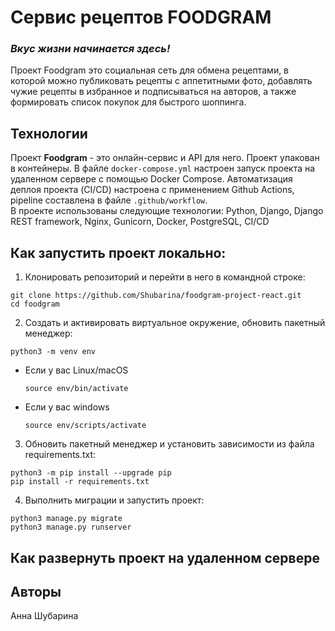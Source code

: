 # Сервис рецептов FOODGRAM 
### *Вкус жизни начинается здесь!*
Проект Foodgram это социальная сеть для обмена рецептами, в которой можно публиковать рецепты с аппетитными фото, добавлять чужие рецепты в избранное и подписываться на авторов, а также формировать список покупок для быстрого шоппинга. 

## Технологии
Проект **Foodgram** - это онлайн-сервис и API для него. 
Проект упакован в контейнеры. В файле `docker-compose.yml` настроен запуск проекта на удаленном сервере с помощью Docker Compose. 
Автоматизация деплоя проекта (CI/CD) настроена с применением Github Actions, pipeline составлена в файле `.github/workflow`.  
В проекте использованы следующие технологии: Python, Django, Django REST framework, Nginx, Gunicorn, Docker, PostgreSQL, CI/CD  

## Как запустить проект локально:
1. Клонировать репозиторий и перейти в него в командной строке:
```
git clone https://github.com/Shubarina/foodgram-project-react.git
cd foodgram
```
2. Cоздать и активировать виртуальное окружение, обновить пакетный менеджер:
```
python3 -m venv env
```
* Если у вас Linux/macOS
    ```
    source env/bin/activate
    ```
* Если у вас windows
    ```
    source env/scripts/activate
    ```
3. Обновить пакетный менеджер и установить зависимости из файла requirements.txt:
```
python3 -m pip install --upgrade pip
pip install -r requirements.txt
```
4. Выполнить миграции и запустить проект:
```
python3 manage.py migrate
python3 manage.py runserver
```
## Как развернуть проект на удаленном сервере


## Авторы
Анна Шубарина
